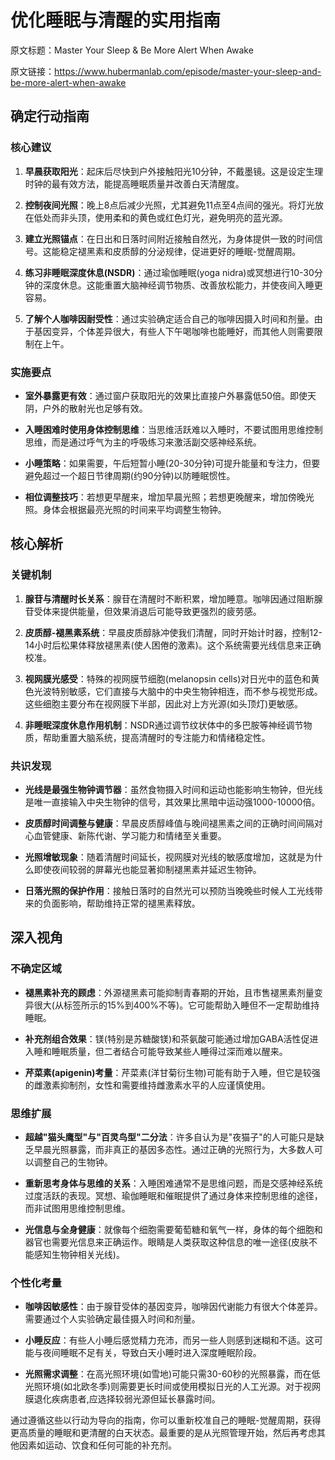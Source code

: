 # 优化睡眠与清醒的实用指南

原文标题：Master Your Sleep & Be More Alert When Awake

原文链接：https://www.hubermanlab.com/episode/master-your-sleep-and-be-more-alert-when-awake

## 确定行动指南

### 核心建议
1. **早晨获取阳光**：起床后尽快到户外接触阳光10分钟，不戴墨镜。这是设定生理时钟的最有效方法，能提高睡眠质量并改善白天清醒度。
   
2. **控制夜间光照**：晚上8点后减少光照，尤其避免11点至4点间的强光。将灯光放在低处而非头顶，使用柔和的黄色或红色灯光，避免明亮的蓝光源。
   
3. **建立光照锚点**：在日出和日落时间附近接触自然光，为身体提供一致的时间信号。这能稳定褪黑素和皮质醇的分泌规律，促进更好的睡眠-觉醒周期。

4. **练习非睡眠深度休息(NSDR)**：通过瑜伽睡眠(yoga nidra)或冥想进行10-30分钟的深度休息。这能重置大脑神经调节物质、改善放松能力，并使夜间入睡更容易。

5. **了解个人咖啡因耐受性**：通过实验确定适合自己的咖啡因摄入时间和剂量。由于基因变异，个体差异很大，有些人下午喝咖啡也能睡好，而其他人则需要限制在上午。

### 实施要点
- **室外暴露更有效**：通过窗户获取阳光的效果比直接户外暴露低50倍。即使天阴，户外的散射光也足够有效。
  
- **入睡困难时使用身体控制思维**：当思维活跃难以入睡时，不要试图用思维控制思维，而是通过呼气为主的呼吸练习来激活副交感神经系统。
  
- **小睡策略**：如果需要，午后短暂小睡(20-30分钟)可提升能量和专注力，但要避免超过一个超日节律周期(约90分钟)以防睡眠惯性。
  
- **相位调整技巧**：若想更早醒来，增加早晨光照；若想更晚醒来，增加傍晚光照。身体会根据最亮光照的时间来平均调整生物钟。

## 核心解析

### 关键机制
1. **腺苷与清醒时长关系**：腺苷在清醒时不断积累，增加睡意。咖啡因通过阻断腺苷受体来提供能量，但效果消退后可能导致更强烈的疲劳感。

2. **皮质醇-褪黑素系统**：早晨皮质醇脉冲使我们清醒，同时开始计时器，控制12-14小时后松果体释放褪黑素(使人困倦的激素)。这个系统需要光线信息来正确校准。

3. **视网膜光感受**：特殊的视网膜节细胞(melanopsin cells)对日光中的蓝色和黄色光波特别敏感，它们直接与大脑中的中央生物钟相连，而不参与视觉形成。这些细胞主要分布在视网膜下半部，因此对上方光源(如头顶灯)更敏感。

4. **非睡眠深度休息作用机制**：NSDR通过调节纹状体中的多巴胺等神经调节物质，帮助重置大脑系统，提高清醒时的专注能力和情绪稳定性。

### 共识发现
- **光线是最强生物钟调节器**：虽然食物摄入时间和运动也能影响生物钟，但光线是唯一直接输入中央生物钟的信号，其效果比黑暗中运动强1000-10000倍。

- **皮质醇时间调整与健康**：早晨皮质醇峰值与晚间褪黑素之间的正确时间间隔对心血管健康、新陈代谢、学习能力和情绪至关重要。

- **光照增敏现象**：随着清醒时间延长，视网膜对光线的敏感度增加，这就是为什么即使夜间较弱的屏幕光也能显著抑制褪黑素并延迟生物钟。

- **日落光照的保护作用**：接触日落时的自然光可以预防当晚晚些时候人工光线带来的负面影响，帮助维持正常的褪黑素释放。

## 深入视角

### 不确定区域
- **褪黑素补充的顾虑**：外源褪黑素可能抑制青春期的开始，且市售褪黑素剂量变异很大(从标签所示的15%到400%不等)。它可能帮助入睡但不一定帮助维持睡眠。

- **补充剂组合效果**：镁(特别是苏糖酸镁)和茶氨酸可能通过增加GABA活性促进入睡和睡眠质量，但二者结合可能导致某些人睡得过深而难以醒来。

- **芹菜素(apigenin)考量**：芹菜素(洋甘菊衍生物)可能有助于入睡，但它是较强的雌激素抑制剂，女性和需要维持雌激素水平的人应谨慎使用。

### 思维扩展
- **超越"猫头鹰型"与"百灵鸟型"二分法**：许多自认为是"夜猫子"的人可能只是缺乏早晨光照暴露，而非真正的基因多态性。通过正确的光照行为，大多数人可以调整自己的生物钟。

- **重新思考身体与思维的关系**：入睡困难通常不是思维问题，而是交感神经系统过度活跃的表现。冥想、瑜伽睡眠和催眠提供了通过身体来控制思维的途径，而非试图用思维控制思维。

- **光信息与全身健康**：就像每个细胞需要葡萄糖和氧气一样，身体的每个细胞和器官也需要光信息来正确运作。眼睛是人类获取这种信息的唯一途径(皮肤不能感知生物钟相关光线)。

### 个性化考量
- **咖啡因敏感性**：由于腺苷受体的基因变异，咖啡因代谢能力有很大个体差异。需要通过个人实验确定最佳摄入时间和剂量。

- **小睡反应**：有些人小睡后感觉精力充沛，而另一些人则感到迷糊和不适。这可能与夜间睡眠不足有关，导致白天小睡时进入深度睡眠阶段。

- **光照需求调整**：在高光照环境(如雪地)可能只需30-60秒的光照暴露，而在低光照环境(如北欧冬季)则需要更长时间或使用模拟日光的人工光源。对于视网膜退化疾病患者,应选择较弱光源但延长暴露时间。

通过遵循这些以行动为导向的指南，你可以重新校准自己的睡眠-觉醒周期，获得更高质量的睡眠和更清醒的白天状态。最重要的是从光照管理开始，然后再考虑其他因素如运动、饮食和任何可能的补充剂。
